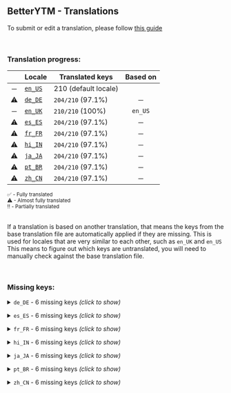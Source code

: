 <!--
  !!!!!!!!!!!!!!!!!!!!!!!!!!!!!!!!!!!!!!!!!!!!!!!!!!!!!!!!
  !!!             THIS IS A GENERATED FILE             !!!
  !!!    all changes will be overwritten next build    !!!
  !!! only edit in `src/tools/tr-progress-template.md` !!!
  !!!!!!!!!!!!!!!!!!!!!!!!!!!!!!!!!!!!!!!!!!!!!!!!!!!!!!!!
-->







## BetterYTM - Translations
To submit or edit a translation, please follow [this guide](../../contributing.md#submitting-translations)

<br>

### Translation progress:
| &nbsp; | Locale | Translated keys | Based on |
| :----: | ------ | --------------- | :------: |
| ─ | [`en_US`](./en_US.json) | 210 (default locale) |  |
| ⚠ | [`de_DE`](./de_DE.json) | `204/210` (97.1%) | ─ |
| ─ | [`en_UK`](./en_UK.json) | `210/210` (100%) | `en_US` |
| ⚠ | [`es_ES`](./es_ES.json) | `204/210` (97.1%) | ─ |
| ⚠ | [`fr_FR`](./fr_FR.json) | `204/210` (97.1%) | ─ |
| ⚠ | [`hi_IN`](./hi_IN.json) | `204/210` (97.1%) | ─ |
| ⚠ | [`ja_JA`](./ja_JA.json) | `204/210` (97.1%) | ─ |
| ⚠ | [`pt_BR`](./pt_BR.json) | `204/210` (97.1%) | ─ |
| ⚠ | [`zh_CN`](./zh_CN.json) | `204/210` (97.1%) | ─ |

<sub>
✅ - Fully translated
</sub><br>
<sub>
⚠ - Almost fully translated
</sub><br>
<sub>
‼️ - Partially translated
</sub><br>

<br>

If a translation is based on another translation, that means the keys from the base translation file are automatically applied if they are missing. This is used for locales that are very similar to each other, such as `en_UK` and `en_US`  
This means to figure out which keys are untranslated, you will need to manually check against the base translation file.

<br>

### Missing keys:

<details><summary><code>de_DE</code> - 6 missing keys <i>(click to show)</i></summary><br>

| Key | English text |
| --- | ------------ |
| `copy_to_clipboard_error` | `Couldn't copy the text to the clipboard. Please copy it from here manually:\n%1` |
| `clear_list` | `Clear the list` |
| `clear_list_confirm` | `Do you really want to clear the list and leave only the currently playing song?` |
| `feature_desc_fixHdrIssues` | `Fix rendering issues when using an HDR-compatible GPU and monitor` |
| `feature_desc_scrollToActiveSongBtn` | `Add a button above the queue to scroll to the currently playing song` |
| `feature_desc_clearQueueBtn` | `Add a button above the currently playing queue or playlist to quickly clear it` |

<br></details>

<details><summary><code>es_ES</code> - 6 missing keys <i>(click to show)</i></summary><br>

| Key | English text |
| --- | ------------ |
| `copy_to_clipboard_error` | `Couldn't copy the text to the clipboard. Please copy it from here manually:\n%1` |
| `clear_list` | `Clear the list` |
| `clear_list_confirm` | `Do you really want to clear the list and leave only the currently playing song?` |
| `feature_desc_fixHdrIssues` | `Fix rendering issues when using an HDR-compatible GPU and monitor` |
| `feature_desc_scrollToActiveSongBtn` | `Add a button above the queue to scroll to the currently playing song` |
| `feature_desc_clearQueueBtn` | `Add a button above the currently playing queue or playlist to quickly clear it` |

<br></details>

<details><summary><code>fr_FR</code> - 6 missing keys <i>(click to show)</i></summary><br>

| Key | English text |
| --- | ------------ |
| `copy_to_clipboard_error` | `Couldn't copy the text to the clipboard. Please copy it from here manually:\n%1` |
| `clear_list` | `Clear the list` |
| `clear_list_confirm` | `Do you really want to clear the list and leave only the currently playing song?` |
| `feature_desc_fixHdrIssues` | `Fix rendering issues when using an HDR-compatible GPU and monitor` |
| `feature_desc_scrollToActiveSongBtn` | `Add a button above the queue to scroll to the currently playing song` |
| `feature_desc_clearQueueBtn` | `Add a button above the currently playing queue or playlist to quickly clear it` |

<br></details>

<details><summary><code>hi_IN</code> - 6 missing keys <i>(click to show)</i></summary><br>

| Key | English text |
| --- | ------------ |
| `copy_to_clipboard_error` | `Couldn't copy the text to the clipboard. Please copy it from here manually:\n%1` |
| `clear_list` | `Clear the list` |
| `clear_list_confirm` | `Do you really want to clear the list and leave only the currently playing song?` |
| `feature_desc_fixHdrIssues` | `Fix rendering issues when using an HDR-compatible GPU and monitor` |
| `feature_desc_scrollToActiveSongBtn` | `Add a button above the queue to scroll to the currently playing song` |
| `feature_desc_clearQueueBtn` | `Add a button above the currently playing queue or playlist to quickly clear it` |

<br></details>

<details><summary><code>ja_JA</code> - 6 missing keys <i>(click to show)</i></summary><br>

| Key | English text |
| --- | ------------ |
| `copy_to_clipboard_error` | `Couldn't copy the text to the clipboard. Please copy it from here manually:\n%1` |
| `clear_list` | `Clear the list` |
| `clear_list_confirm` | `Do you really want to clear the list and leave only the currently playing song?` |
| `feature_desc_fixHdrIssues` | `Fix rendering issues when using an HDR-compatible GPU and monitor` |
| `feature_desc_scrollToActiveSongBtn` | `Add a button above the queue to scroll to the currently playing song` |
| `feature_desc_clearQueueBtn` | `Add a button above the currently playing queue or playlist to quickly clear it` |

<br></details>

<details><summary><code>pt_BR</code> - 6 missing keys <i>(click to show)</i></summary><br>

| Key | English text |
| --- | ------------ |
| `copy_to_clipboard_error` | `Couldn't copy the text to the clipboard. Please copy it from here manually:\n%1` |
| `clear_list` | `Clear the list` |
| `clear_list_confirm` | `Do you really want to clear the list and leave only the currently playing song?` |
| `feature_desc_fixHdrIssues` | `Fix rendering issues when using an HDR-compatible GPU and monitor` |
| `feature_desc_scrollToActiveSongBtn` | `Add a button above the queue to scroll to the currently playing song` |
| `feature_desc_clearQueueBtn` | `Add a button above the currently playing queue or playlist to quickly clear it` |

<br></details>

<details><summary><code>zh_CN</code> - 6 missing keys <i>(click to show)</i></summary><br>

| Key | English text |
| --- | ------------ |
| `copy_to_clipboard_error` | `Couldn't copy the text to the clipboard. Please copy it from here manually:\n%1` |
| `clear_list` | `Clear the list` |
| `clear_list_confirm` | `Do you really want to clear the list and leave only the currently playing song?` |
| `feature_desc_fixHdrIssues` | `Fix rendering issues when using an HDR-compatible GPU and monitor` |
| `feature_desc_scrollToActiveSongBtn` | `Add a button above the queue to scroll to the currently playing song` |
| `feature_desc_clearQueueBtn` | `Add a button above the currently playing queue or playlist to quickly clear it` |

<br></details>
